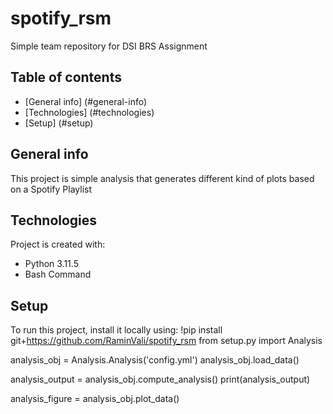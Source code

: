 # spotify_rsm
Simple team repository for DSI BRS Assignment

## Table of contents
* [General info] (#general-info)
* [Technologies] (#technologies)
* [Setup] (#setup)

## General info
This project is simple analysis that generates different kind of plots based on a Spotify Playlist

## Technologies
Project is created with:
* Python 3.11.5
* Bash Command

## Setup
To run this project, install it locally using: 
!pip install git+https://github.com/RaminVali/spotify_rsm
from setup.py import Analysis

analysis_obj = Analysis.Analysis('config.yml')
analysis_obj.load_data()

analysis_output = analysis_obj.compute_analysis()
print(analysis_output)

analysis_figure = analysis_obj.plot_data()
